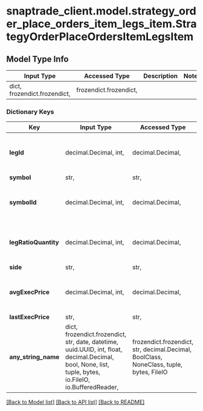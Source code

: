 # snaptrade_client.model.strategy_order_place_orders_item_legs_item.StrategyOrderPlaceOrdersItemLegsItem

## Model Type Info
Input Type | Accessed Type | Description | Notes
------------ | ------------- | ------------- | -------------
dict, frozendict.frozendict,  | frozendict.frozendict,  |  | 

### Dictionary Keys
Key | Input Type | Accessed Type | Description | Notes
------------ | ------------- | ------------- | ------------- | -------------
**legId** | decimal.Decimal, int,  | decimal.Decimal,  |  | [optional] value must be a 32 bit integer
**symbol** | str,  | str,  |  | [optional] 
**symbolId** | decimal.Decimal, int,  | decimal.Decimal,  |  | [optional] value must be a 32 bit integer
**legRatioQuantity** | decimal.Decimal, int,  | decimal.Decimal,  |  | [optional] value must be a 32 bit integer
**side** | str,  | str,  |  | [optional] 
**avgExecPrice** | decimal.Decimal, int,  | decimal.Decimal,  |  | [optional] value must be a 32 bit integer
**lastExecPrice** | str,  | str,  |  | [optional] 
**any_string_name** | dict, frozendict.frozendict, str, date, datetime, uuid.UUID, int, float, decimal.Decimal, bool, None, list, tuple, bytes, io.FileIO, io.BufferedReader,  | frozendict.frozendict, str, decimal.Decimal, BoolClass, NoneClass, tuple, bytes, FileIO | any string name can be used but the value must be the correct type | [optional]

[[Back to Model list]](../../README.md#documentation-for-models) [[Back to API list]](../../README.md#documentation-for-api-endpoints) [[Back to README]](../../README.md)


